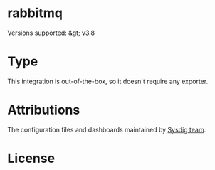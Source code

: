# rabbitmq


Versions supported: &amp;gt; v3.8

# Type
This integration is out-of-the-box, so it doesn't require any exporter.


# Attributions
The configuration files and dashboards maintained by [Sysdig team](https://sysdig.com/).

# License